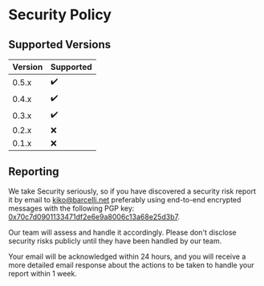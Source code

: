 # Security Policy

## Supported Versions

| Version | Supported          |
| ------- | ------------------ |
| 0.5.x   | :heavy_check_mark: |
| 0.4.x   | :heavy_check_mark: |
| 0.3.x   | :heavy_check_mark: |
| 0.2.x   | :x:                |
| 0.1.x   | :x:                |

## Reporting

We take Security seriously, so if you have discovered a security risk report it by email to [kiko@barcelli.net](mailto:kiko@barcelli.net) preferably using end-to-end encrypted messages with the following PGP key: [0x70c7d0901133471df2e6e9a8006c13a68e25d3b7](https://keyserver.ubuntu.com/pks/lookup?op=get&search=0x70c7d0901133471df2e6e9a8006c13a68e25d3b7).

Our team will assess and handle it accordingly. Please don't disclose security risks publicly until they have been handled by our team.

Your email will be acknowledged within 24 hours, and you will receive a more detailed email response about the actions to be taken to handle your report within 1 week.
